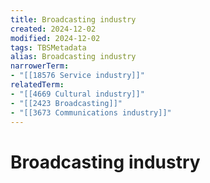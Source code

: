 ```yaml
---
title: Broadcasting industry
created: 2024-12-02
modified: 2024-12-02
tags: TBSMetadata
alias: Broadcasting industry
narrowerTerm:
- "[[18576 Service industry]]"
relatedTerm:
- "[[4669 Cultural industry]]"
- "[[2423 Broadcasting]]"
- "[[3673 Communications industry]]"
---
```

# Broadcasting industry
